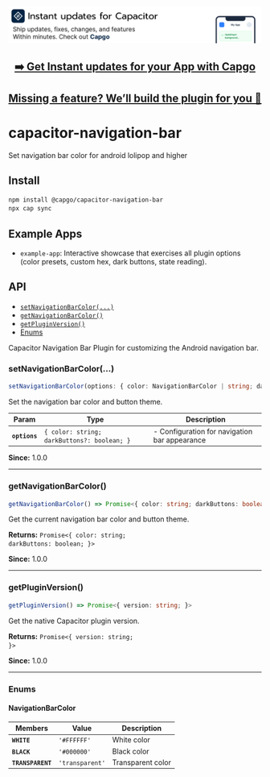 <a href="https://capgo.app/"><img src='https://raw.githubusercontent.com/Cap-go/capgo/main/assets/capgo_banner.png' alt='Capgo - Instant updates for capacitor'/></a>

<div align="center">
  <h2><a href="https://capgo.app/?ref=plugin"> ➡️ Get Instant updates for your App with Capgo</a></h2>
  <h2><a href="https://capgo.app/consulting/?ref=plugin"> Missing a feature? We’ll build the plugin for you 💪</a></h2>
</div>

# capacitor-navigation-bar

Set navigation bar color for android lolipop and higher

## Install

```bash
npm install @capgo/capacitor-navigation-bar
npx cap sync
```

## Example Apps

- `example-app`: Interactive showcase that exercises all plugin options (color presets, custom hex, dark buttons, state reading).


## API

<docgen-index>

* [`setNavigationBarColor(...)`](#setnavigationbarcolor)
* [`getNavigationBarColor()`](#getnavigationbarcolor)
* [`getPluginVersion()`](#getpluginversion)
* [Enums](#enums)

</docgen-index>

<docgen-api>
<!--Update the source file JSDoc comments and rerun docgen to update the docs below-->

Capacitor Navigation Bar Plugin for customizing the Android navigation bar.

### setNavigationBarColor(...)

```typescript
setNavigationBarColor(options: { color: NavigationBarColor | string; darkButtons?: boolean; }) => Promise<void>
```

Set the navigation bar color and button theme.

| Param         | Type                                                   | Description                                   |
| ------------- | ------------------------------------------------------ | --------------------------------------------- |
| **`options`** | <code>{ color: string; darkButtons?: boolean; }</code> | - Configuration for navigation bar appearance |

**Since:** 1.0.0

--------------------


### getNavigationBarColor()

```typescript
getNavigationBarColor() => Promise<{ color: string; darkButtons: boolean; }>
```

Get the current navigation bar color and button theme.

**Returns:** <code>Promise&lt;{ color: string; darkButtons: boolean; }&gt;</code>

**Since:** 1.0.0

--------------------


### getPluginVersion()

```typescript
getPluginVersion() => Promise<{ version: string; }>
```

Get the native Capacitor plugin version.

**Returns:** <code>Promise&lt;{ version: string; }&gt;</code>

**Since:** 1.0.0

--------------------


### Enums


#### NavigationBarColor

| Members           | Value                      | Description       |
| ----------------- | -------------------------- | ----------------- |
| **`WHITE`**       | <code>'#FFFFFF'</code>     | White color       |
| **`BLACK`**       | <code>'#000000'</code>     | Black color       |
| **`TRANSPARENT`** | <code>'transparent'</code> | Transparent color |

</docgen-api>

